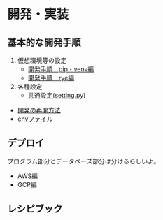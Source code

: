 # 開発・実装

## 基本的な開発手順

1. 仮想環境等の設定
    - [開発手順　pip・venv編](dev-pip-venv.md)
    - [開発手順　rye編](dev-rye.md)
2. 各種設定
    - [共通設定(setting.py)](dev-setting-py.md)
- [開発の再開方法](dev-restart.md)
- [envファイル](env-file.md)


## デプロイ

プログラム部分とデータベース部分は分けるらしいよ。

- AWS編
- GCP編

## レシピブック

